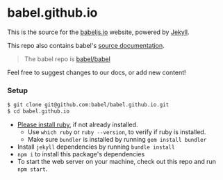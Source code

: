 # babel.github.io

This is the source for the [babeljs.io](https://babeljs.io) website, powered by [Jekyll](https://jekyllrb.com/).

This repo also contains babel's [source documentation](https://github.com/babel/babel.github.io/tree/master/docs).

> The babel repo is [babel/babel](https://github.com/babel/babel)

Feel free to suggest changes to our docs, or add new content!

### Setup

```bash
$ git clone git@github.com:babel/babel.github.io.git
$ cd babel.github.io
```

* [Please install ruby](https://www.ruby-lang.org/en/documentation/installation/), if not already installed.
  * Use `which ruby` or `ruby --version`, to verify if ruby is installed.
  * Make sure `bundler` is installed by running `gem install bundler`
* Install `jekyll` dependencies by running `bundle install`
* `npm i` to install this package's dependencies
* To start the web server on your machine, check out this repo and run `npm start`.
